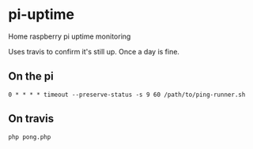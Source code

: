 # pi-uptime
Home raspberry pi uptime monitoring

Uses travis to confirm it's still up. Once a day is fine.

## On the pi

```
0 * * * * timeout --preserve-status -s 9 60 /path/to/ping-runner.sh
```

## On travis

```
php pong.php
```